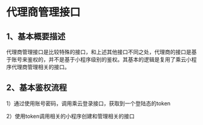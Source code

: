 # 代理商管理接口

## 1、基本概要描述

代理商管理接口是比较特殊的接口，和上述其他接口不同之处，代理商的接口是基于账号来鉴权的，并不是基于小程序级别的鉴权。其基本的逻辑是复用了乘云小程序代理商管理相关的接口。

## 2、基本鉴权流程

1）通过使用账号密码，调用乘云登录接口，获取到一个登陆态的token

2）使用token调用相关的小程序创建和管理相关的接口

